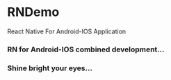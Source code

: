 # RNDemo
React Native For Android-IOS Application

### RN for Android-IOS combined development...
### Shine bright your eyes...
